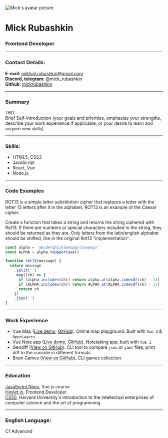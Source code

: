 ![Mick's avatar picture](https://gravatar.com/avatar/446a0b352935de1566ed9a1d40e271f49a84268cfbc0546e53a1d0ccc06edbd6)

# Mick Rubashkin

### Frontend Developer

---

### Contact Details:

**E-mail**: mikhail.rubashkin@gmail.com  
**Discord, telegram**: @mick_rubashkin  
**Github**: [mickrubashkin](https://github.com/mickrubashkin)

---

### Summary

TBD  
Brief Self-Introduction (your goals and priorities, emphasize your strengths, describe your work experience if applicable, or your desire to learn and acquire new skills)

---

### Skills:

- HTML5, CSS3
- JavaScript
- React, Vue
- Node.js

---

### Code Examples

ROT13 is a simple letter substitution cipher that replaces a letter with the letter 13 letters after it in the alphabet. ROT13 is an example of the Caesar cipher.

Create a function that takes a string and returns the string ciphered with Rot13. If there are numbers or special characters included in the string, they should be returned as they are. Only letters from the latin/english alphabet should be shifted, like in the original Rot13 "implementation".

```javascript
const alpha = 'abcdefghijklmnopqrstuvwxyz'
const ALPHA = alpha.toUpperCase()

function rot13(message) {
  return message
    .split('')
    .map((ch) => {
      if (alpha.includes(ch)) return alpha.at(alpha.indexOf(ch) - 13)
      if (ALPHA.includes(ch)) return ALPHA.at(ALPHA.indexOf(ch) - 13)
      return ch
    })
    .join('')
}
```

---

### Work Experience

- Vue Map ([Live demo](https://melodious-boba-c1b546.netlify.app/), [GitHub](https://github.com/mickrubashkin/vue-map)). Online map playground. Built with `Vue 3` & `OpenLayers`.
- Vue Note app ([Live demo](https://dashing-chimera-bebf95.netlify.app/#/), [GitHub](https://github.com/mickrubashkin/vue-noteapp)). Notetaking app, built with `Vue 3`.
- Gendiff ([View on GitHub](https://github.com/mickrubashkin/frontend-project-lvl2)). CLI tool to compare `json` or `yaml` files, print diff to the console in different formats.
- Brain Games ([View on GitHub](https://github.com/mickrubashkin/frontend-project-lvl1)). CLI games collection.

---

### Education

[JavaScript.Ninja](https://www.youtube.com/playlist?list=PLvTBThJr861yMBhpKafII3HZLAYujuNWw), Vue.js course  
[Hexlet.io](https://hexlet.io/programs/frontend), Frontend Developer  
[CS50](https://www.youtube.com/channel/UCcabW7890RKJzL968QWEykA), Harvard University's introduction to the intellectual enterprises of computer science and the art of programming

---

### English Language:

C1 Advanced
